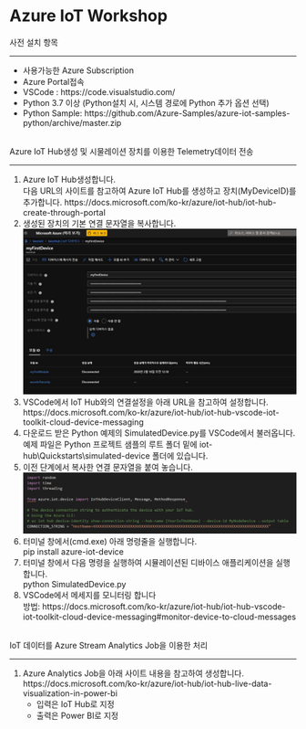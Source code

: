 # Azure IoT Workshop

사전 설치 항목<BR>
 <HR>
   <ul>
<li>사용가능한 Azure Subscription</li> 
     <li>Azure Portal접속 </li>
     <li>VSCode : https://code.visualstudio.com/ </li>
     <li>Python 3.7 이상 (Python설치 시, 시스템 경로에 Python 추가 옵션 선택)</li>
<li>Python Sample: https://github.com/Azure-Samples/azure-iot-samples-python/archive/master.zip </li>
   </ul>
  <br>
Azure IoT Hub생성 및 시물레이션 장치를 이용한 Telemetry데이터 전송
<hr>
<ol>
<li>Azure IoT Hub생성합니다.<BR>
 다음 URL의 사이트를 참고하여 Azure IoT Hub를 생성하고 장치(MyDeviceID)를 추가합니다. 
https://docs.microsoft.com/ko-kr/azure/iot-hub/iot-hub-create-through-portal 
 </li>
 <li>
생성된 장치의 기본 연결 문자열을 복사합니다. <br>
  <img src="https://github.com/keonlee/IoTWorkshop/blob/master/devconn.jpg">
 </li> 
 <li>
  VSCode에서 IoT Hub와의 연결설정을 아래 URL을 참고하여 설정합니다. <Br>
 https://docs.microsoft.com/ko-kr/azure/iot-hub/iot-hub-vscode-iot-toolkit-cloud-device-messaging
 </li>
 
 <li>
다운로드 받은 Python 예제의 SimulatedDevice.py를 VSCode에서 불러옵니다.<br>
예제 파일은 Python 프로젝트 샘플의 루트 폴더 밑에 iot-hub\Quickstarts\simulated-device 폴더에 있습니다. 
</li>
 <li>
  이전 단계에서 복사한 연결 문자열을 붙여 놓습니다. <br>
  <img src ="https://github.com/keonlee/IoTWorkshop/blob/master/contring.jpg" >
 </li>
<li>
 터미널 창에서(cmd.exe) 아래 명령줄을 실행합니다. <br> pip install azure-iot-device
 </li>
 <li>
  터미널 창에서 다음 명령을 실행하여 시뮬레이션된 디바이스 애플리케이션을 실행합니다.<br>
  python SimulatedDevice.py
  
 </li>
 <li>
 VSCode에서 메세지를 모니터링 합니다 <br>
 방법: https://docs.microsoft.com/ko-kr/azure/iot-hub/iot-hub-vscode-iot-toolkit-cloud-device-messaging#monitor-device-to-cloud-messages 
 </li>
</ol>
  <br>
IoT 데이터를 Azure Stream Analytics Job을 이용한 처리 
<hr>
<ol>
<li>Azure Analytics Job을 아래 사이트 내용을 참고하여 생성합니다.<BR>
https://docs.microsoft.com/ko-kr/azure/iot-hub/iot-hub-live-data-visualization-in-power-bi <br>
 <ul>
  <li> 입력은 IoT Hub로 지정</li>
   <li> 출력은 Power BI로 지정</li>

 </ul>
